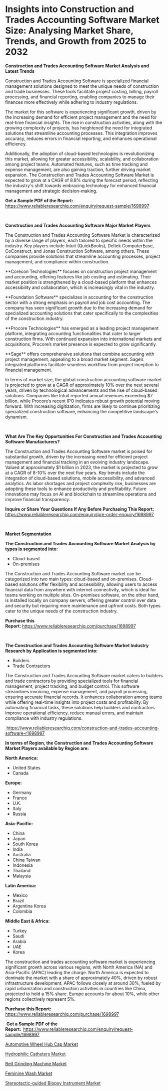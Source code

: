 <p><h1>Insights into Construction and Trades Accounting Software Market Size: Analysing Market Share, Trends, and Growth from 2025 to 2032</h1></p><p><strong>Construction and Trades Accounting Software Market Analysis and Latest Trends</strong></p>
<p><p>Construction and Trades Accounting Software is specialized financial management solutions designed to meet the unique needs of construction and trade businesses. These tools facilitate project costing, billing, payroll processing, and financial reporting, enabling companies to manage their finances more effectively while adhering to industry regulations. </p><p>The market for this software is experiencing significant growth, driven by the increasing demand for efficient project management and the need for real-time financial insights. The rise in construction activities, along with the growing complexity of projects, has heightened the need for integrated solutions that streamline accounting processes. This integration improves accuracy, reduces errors in financial reporting, and enhances operational efficiency.</p><p>Additionally, the adoption of cloud-based technologies is revolutionizing this market, allowing for greater accessibility, scalability, and collaboration among project teams. Automated features, such as time tracking and expense management, are also gaining traction, further driving market expansion. The Construction and Trades Accounting Software Market is expected to grow at a CAGR of 8.8% during the forecast period, reflecting the industry's shift towards embracing technology for enhanced financial management and strategic decision-making.</p></p>
<p><strong>Get a Sample PDF of the Report:&nbsp;</strong> <a href="https://www.reliableresearchiq.com/enquiry/request-sample/1698997?utm_campaign=1088&utm_medium=2&utm_source=Github&utm_content=ia&utm_term=27032025&utm_id=construction-and-trades-accounting-software">https://www.reliableresearchiq.com/enquiry/request-sample/1698997</a></p>
<p>&nbsp;</p>
<p><strong>Construction and Trades Accounting Software Major Market Players</strong></p>
<p><p>The Construction and Trades Accounting Software Market is characterized by a diverse range of players, each tailored to specific needs within the industry. Key players include Intuit (QuickBooks), Deltek ComputerEase, CoConstruct, and Jonas Construction Software, among others. These companies provide solutions that streamline accounting processes, project management, and compliance within construction.</p><p>**Corecon Technologies** focuses on construction project management and accounting, offering features like job costing and estimating. Their market position is strengthened by a cloud-based platform that enhances accessibility and collaboration, which is increasingly vital in the industry.</p><p>**Foundation Software** specializes in accounting for the construction sector with a strong emphasis on payroll and job cost accounting. The company has seen significant growth due to the increasing demand for specialized accounting solutions that cater specifically to the complexities of the construction industry.</p><p>**Procore Technologies** has emerged as a leading project management platform, integrating accounting functionalities that cater to larger construction firms. With continued expansion into international markets and acquisitions, Procore’s market presence is expected to grow significantly.</p><p>**Sage** offers comprehensive solutions that combine accounting with project management, appealing to a broad market segment. Sage’s integrated platforms facilitate seamless workflow from project inception to financial management.</p><p>In terms of market size, the global construction accounting software market is projected to grow at a CAGR of approximately 10% over the next several years, driven by technological advancements and the rise of cloud-based solutions. Companies like Intuit reported annual revenues exceeding $7 billion, while Procore’s recent IPO indicates robust growth potential moving forward. With increasing digitization, firms are likely to continue prioritizing specialized construction software, enhancing the competitive landscape's dynamism.</p></p>
<p>&nbsp;</p>
<p><strong>What Are The Key Opportunities For Construction and Trades Accounting Software Manufacturers?</strong></p>
<p><p>The Construction and Trades Accounting Software market is poised for substantial growth, driven by the increasing need for efficient project management and financial tracking in an evolving industry landscape. Valued at approximately $1 billion in 2023, the market is projected to grow at a CAGR of 8-10% over the next five years. Key trends include the integration of cloud-based solutions, mobile accessibility, and advanced analytics. As labor shortages and project complexity rise, businesses are adopting these tools to enhance productivity and profitability. Future innovations may focus on AI and blockchain to streamline operations and improve financial transparency.</p></p>
<p><strong>Inquire or Share Your Questions If Any Before Purchasing This Report:</strong> <a href="https://www.reliableresearchiq.com/enquiry/pre-order-enquiry/1698997?utm_campaign=1088&utm_medium=2&utm_source=Github&utm_content=ia&utm_term=27032025&utm_id=construction-and-trades-accounting-software">https://www.reliableresearchiq.com/enquiry/pre-order-enquiry/1698997</a></p>
<p>&nbsp;</p>
<p><strong>Market Segmentation</strong></p>
<p><strong>The Construction and Trades Accounting Software Market Analysis by types is segmented into:</strong></p>
<p><ul><li>Cloud-based</li><li>On-premises</li></ul></p>
<p><p>The Construction and Trades Accounting Software market can be categorized into two main types: cloud-based and on-premises. Cloud-based solutions offer flexibility and accessibility, allowing users to access financial data from anywhere with internet connectivity, which is ideal for teams working on multiple sites. On-premises software, on the other hand, is installed locally on company servers, offering greater control over data and security but requiring more maintenance and upfront costs. Both types cater to the unique needs of the construction industry.</p></p>
<p><strong>Purchase this Report:&nbsp;</strong><a href="https://www.reliableresearchiq.com/purchase/1698997?utm_campaign=1088&utm_medium=2&utm_source=Github&utm_content=ia&utm_term=27032025&utm_id=construction-and-trades-accounting-software">https://www.reliableresearchiq.com/purchase/1698997</a></p>
<p>&nbsp;</p>
<p><strong>The Construction and Trades Accounting Software Market Industry Research by Application is segmented into:</strong></p>
<p><ul><li>Builders</li><li>Trade Contractors</li></ul></p>
<p><p>The Construction and Trades Accounting Software market caters to builders and trade contractors by providing specialized tools for financial management, project tracking, and budget control. This software streamlines invoicing, expense management, and payroll processing, ensuring accurate financial records. It enhances collaboration among teams while offering real-time insights into project costs and profitability. By automating financial tasks, these solutions help builders and contractors improve operational efficiency, reduce manual errors, and maintain compliance with industry regulations.</p></p>
<p><a href="https://www.reliableresearchiq.com/construction-and-trades-accounting-software-r1698997?utm_campaign=1088&utm_medium=2&utm_source=Github&utm_content=ia&utm_term=27032025&utm_id=construction-and-trades-accounting-software">&nbsp;https://www.reliableresearchiq.com/construction-and-trades-accounting-software-r1698997</a></p>
<p><strong>In terms of Region, the Construction and Trades Accounting Software Market Players available by Region are:</strong></p>
<p>
    <p> <strong> North America: </strong>
        <ul>
            <li>United States</li>
            <li>Canada</li>
        </ul>
        </p> 
    <p> <strong> Europe: </strong>
        <ul>
            <li>Germany</li>
            <li>France</li>
            <li>U.K.</li>
            <li>Italy</li>
            <li>Russia</li>
        </ul>
        </p> 
    <p> <strong> Asia-Pacific: </strong>
        <ul>
            <li>China</li>
            <li>Japan</li>
            <li>South Korea</li>
            <li>India</li>
            <li>Australia</li>
            <li>China Taiwan</li>
            <li>Indonesia</li>
            <li>Thailand</li>
            <li>Malaysia</li>
        </ul>
        </p> 
    <p> <strong> Latin America: </strong>
        <ul>
            <li>Mexico</li>
            <li>Brazil</li>
            <li>Argentina Korea</li>
            <li>Colombia</li>
        </ul>
        </p> 
    <p> <strong> Middle East & Africa: </strong>
        <ul>
            <li>Turkey</li>
            <li>Saudi</li>
            <li>Arabia</li>
            <li>UAE</li>
            <li>Korea</li>
        </ul>
    </p>
    </p>
<p><p>The construction and trades accounting software market is experiencing significant growth across various regions, with North America (NA) and Asia-Pacific (APAC) leading the charge. North America is expected to dominate the market with a share of approximately 40%, driven by robust infrastructure development. APAC follows closely at around 30%, fueled by rapid urbanization and construction activities in countries like China, projected to hold a 15% share. Europe accounts for about 10%, while other regions collectively represent 5%.</p></p>
<p><strong>Purchase this Report: </strong><a href="https://www.reliableresearchiq.com/purchase/1698997?utm_campaign=1088&utm_medium=2&utm_source=Github&utm_content=ia&utm_term=27032025&utm_id=construction-and-trades-accounting-software">https://www.reliableresearchiq.com/purchase/1698997</a></p>
<p>&nbsp;<strong>Get a Sample PDF of the Report:&nbsp;&nbsp;</strong><a href="https://www.reliableresearchiq.com/enquiry/request-sample/1698997?utm_campaign=1088&utm_medium=2&utm_source=Github&utm_content=ia&utm_term=27032025&utm_id=construction-and-trades-accounting-software">https://www.reliableresearchiq.com/enquiry/request-sample/1698997</a></p>
<p><strong></strong></p>
<p><p><a href="https://github.com/linnuripat/Market-Research-Report-List-1/blob/main/automotive-wheel-hub-cap-market.md?utm_campaign=1088&utm_medium=2&utm_source=Github&utm_content=ia&utm_term=27032025&utm_id=construction-and-trades-accounting-software">Automotive Wheel Hub Cap Market</a></p><p><a href="https://github.com/vaeilabin/Market-Research-Report-List-1/blob/main/hydrophilic-catheters-market.md?utm_campaign=1088&utm_medium=2&utm_source=Github&utm_content=ia&utm_term=27032025&utm_id=construction-and-trades-accounting-software">Hydrophilic Catheters Market</a></p><p><a href="https://github.com/ikokwuihepa/Market-Research-Report-List-1/blob/main/belt-grinding-machine-market.md?utm_campaign=1088&utm_medium=2&utm_source=Github&utm_content=ia&utm_term=27032025&utm_id=construction-and-trades-accounting-software">Belt Grinding Machine Market</a></p><p><a href="https://github.com/bibzmuiko/Market-Research-Report-List-1/blob/main/feminine-wash-market.md?utm_campaign=1088&utm_medium=2&utm_source=Github&utm_content=ia&utm_term=27032025&utm_id=construction-and-trades-accounting-software">Feminine Wash Market</a></p><p><a href="https://github.com/kumadenthela/Market-Research-Report-List-1/blob/main/stereotactic-guided-biopsy-instrument-market.md?utm_campaign=1088&utm_medium=2&utm_source=Github&utm_content=ia&utm_term=27032025&utm_id=construction-and-trades-accounting-software">Stereotactic-guided Biopsy Instrument Market</a></p></p>